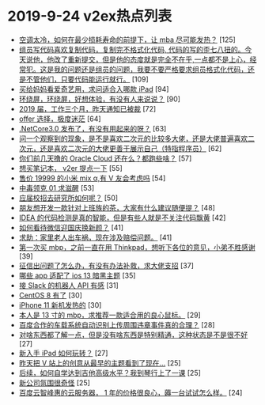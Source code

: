# 2019-9-24 v2ex热点列表

+ [空调太冷，如何在最少损耗寿命的前提下，让 mba 尽可能发热？](https://www.v2ex.com/t/603563#reply125) [125]
+ [组员写代码喜欢复制代码，复制完不格式化代码, 代码的写的歪七八扭的。今天说他，他改了重新提交，但是他的态度就是完全不在乎,一点都不是上心，经常犯。这是我的问题还是组员的问题，我要不要严格要求组员格式化代码，还是不管他们，只要代码能运行就行。](https://www.v2ex.com/t/603629#reply109) [109]
+ [买给妈妈看爱奇艺用，求问适合入哪款 iPad](https://www.v2ex.com/t/603586#reply94) [94]
+ [环绕屏，环绕屏，好想体验，有没有人来说说？](https://www.v2ex.com/t/603757#reply90) [90]
+ [2019 届，工作三个月，昨天通知已被裁](https://www.v2ex.com/t/603585#reply72) [72]
+ [offer 选择，极度迷茫](https://www.v2ex.com/t/603648#reply64) [64]
+ [.NetCore3.0 发布了，有没有用起来的呀？](https://www.v2ex.com/t/603556#reply63) [63]
+ [问一个观察到的现象，是不是喜欢二次元的比较多大佬，还是大佬普遍喜欢二次元，还是喜欢二次元的大佬更善于展示自己（特指程序员）](https://www.v2ex.com/t/603652#reply62) [62]
+ [你们前几天撸的 Oracle Cloud 还在么？都跑些啥？](https://www.v2ex.com/t/603765#reply57) [57]
+ [想买笔记本， v2er 提点一下](https://www.v2ex.com/t/603613#reply55) [55]
+ [售价 19999 的小米 mix α,有 V 友会考虑吗](https://www.v2ex.com/t/603766#reply54) [54]
+ [中毒领克 01 求滋醒](https://www.v2ex.com/t/603647#reply53) [53]
+ [应届校招去研究所如何呢？](https://www.v2ex.com/t/603624#reply50) [50]
+ [朋友想开发一款针对上班族的茶，大家有什么建议随便提？](https://www.v2ex.com/t/603612#reply48) [48]
+ [IDEA 的代码检测是真的智能，但是有些人就是不关注代码飘黄](https://www.v2ex.com/t/603637#reply42) [42]
+ [如何看待微信迎国庆换新颜？](https://www.v2ex.com/t/603673#reply41) [41]
+ [求助：家里老人出车祸，现在涉及赔偿问题。](https://www.v2ex.com/t/603771#reply41) [41]
+ [第一次买 mbp，之前一直在用 Thinkpad，想听下各位的意见，小弟不胜感谢](https://www.v2ex.com/t/603680#reply39) [39]
+ [征信出问题了怎么办，有没有办法补救，求大佬支招](https://www.v2ex.com/t/603655#reply37) [37]
+ [哪些 app 适配了 ios 13 暗黑主题](https://www.v2ex.com/t/603739#reply35) [35]
+ [接 Slack 的机器人 API 有感](https://www.v2ex.com/t/603801#reply31) [31]
+ [CentOS 8 有了](https://www.v2ex.com/t/603776#reply30) [30]
+ [iPhone 11 新机发热的](https://www.v2ex.com/t/603610#reply30) [30]
+ [本人是 13 寸的 mbp，求推荐一款适合用的良心鼠标。](https://www.v2ex.com/t/603685#reply29) [29]
+ [百度合作的车载系统自动识别上传周围违章事件真的合理？](https://www.v2ex.com/t/603698#reply28) [28]
+ [对啥东西都了解一点，但是没有啥东西是特别精通，这种状态是不是很不好](https://www.v2ex.com/t/603650#reply27) [27]
+ [新入手 iPad 如何玩转？](https://www.v2ex.com/t/603729#reply27) [27]
+ [昨天把 V 站上的创意从最早的主题看到了现在...](https://www.v2ex.com/t/603710#reply25) [25]
+ [后续，如何自学达到吉他高级水平？我到琴行上了一课](https://www.v2ex.com/t/603574#reply25) [25]
+ [新公司氛围很奇怪](https://www.v2ex.com/t/603576#reply25) [25]
+ [百度云智峰惠的云服务器， 1 年的价格很良心，薅一台试试怎么样。](https://www.v2ex.com/t/603749#reply24) [24]
